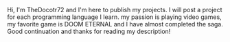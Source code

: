 Hi, I'm TheDocotr72 
and I'm here to publish my projects.
I will post a project for each programming language I learn.
my passion is playing video games, my favorite game is DOOM ETERNAL and I have almost completed the saga.
Good continuation and thanks for reading my description!

